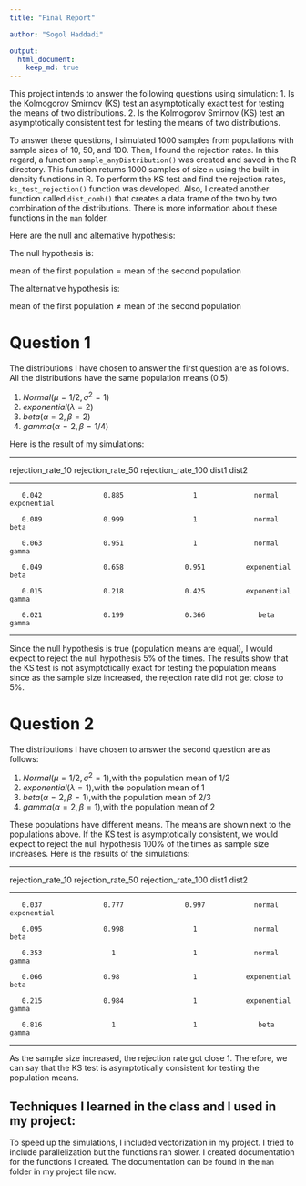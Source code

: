 ```yaml
---
title: "Final Report"

author: "Sogol Haddadi"

output: 
  html_document:
    keep_md: true
---
```




This project intends to answer the following questions using simulation:
    1. Is the Kolmogorov Smirnov (KS) test an asymptotically exact test for testing the means of two distributions.
    2. Is the Kolmogorov Smirnov (KS) test an asymptotically consistent test for testing the means of two distributions.
    
To answer these questions, I simulated 1000 samples from populations with sample sizes of 10, 50, and 100. Then, I found the rejection rates. In this regard, a function `sample_anyDistribution()` was created and saved in the R directory. This function returns 1000 samples of size `n` using the built-in density functions in R. To perform the KS test and find the rejection rates, `ks_test_rejection()` function was developed. Also, I created another function called `dist_comb()` that creates a data frame of the two by two combination of the distributions. There is more information about these functions in the `man` folder.

Here are the null and alternative hypothesis:

The null hypothesis is:

$\text{mean of the first population} = \text{mean of the second population}$

The alternative hypothesis is:

$\text{mean of the first population} \ne \text{mean of the second population}$

# Question 1

The distributions I have chosen to answer the first question are as follows. All the distributions have the same population means (0.5).

  1. $Normal(\mu = 1/2, \sigma^2 = 1)$
  2. $exponential(\lambda = 2)$
  3. $beta(\alpha = 2, \beta = 2)$
  4. $gamma(\alpha = 2, \beta = 1/4)$

Here is the result of my simulations:





----------------------------------------------------------------------------------------
 rejection_rate_10   rejection_rate_50   rejection_rate_100      dist1         dist2    
------------------- ------------------- -------------------- ------------- -------------
       0.042               0.885                 1              normal      exponential 

       0.089               0.999                 1              normal         beta     

       0.063               0.951                 1              normal         gamma    

       0.049               0.658               0.951          exponential      beta     

       0.015               0.218               0.425          exponential      gamma    

       0.021               0.199               0.366             beta          gamma    
----------------------------------------------------------------------------------------

Since the null hypothesis is true (population means are equal), I would expect to reject the null hypothesis 5% of the times. The results show that the KS test is not asymptotically exact for testing the population means since as the sample size increased, the rejection rate did not get close to 5%.

# Question 2

The distributions I have chosen to answer the second question are as follows:

  1. $Normal(\mu = 1/2, \sigma^2 = 1) \text{,with the population mean of 1/2}$
  2. $exponential(\lambda = 1)\text{,with the population mean of 1}$
  3. $beta(\alpha = 2, \beta = 1)\text{,with the population mean of 2/3}$
  4. $gamma(\alpha = 2, \beta = 1)\text{,with the population mean of 2}$

These populations have different means. The means are shown next to the populations above. If the KS test is asymptotically consistent, we would expect to reject the null hypothesis 100% of the times as sample size increases. Here is the results of the simulations:




----------------------------------------------------------------------------------------
 rejection_rate_10   rejection_rate_50   rejection_rate_100      dist1         dist2    
------------------- ------------------- -------------------- ------------- -------------
       0.037               0.777               0.997            normal      exponential 

       0.095               0.998                 1              normal         beta     

       0.353                 1                   1              normal         gamma    

       0.066               0.98                  1            exponential      beta     

       0.215               0.984                 1            exponential      gamma    

       0.816                 1                   1               beta          gamma    
----------------------------------------------------------------------------------------

As the sample size increased, the rejection rate got close 1. Therefore, we can say that the KS test is asymptotically consistent for testing the population means.

## Techniques I learned in the class and I used in my project:

To speed up the simulations, I included vectorization in my project. I tried to include parallelization but the functions ran slower. I created documentation for the functions I created. The documentation can be found in the `man` folder in my project file now.

